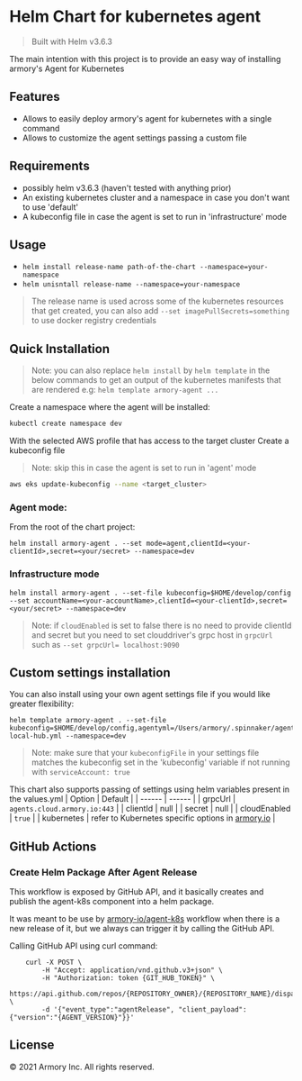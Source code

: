 # Helm Chart for kubernetes agent
> Built with Helm v3.6.3

The main intention with this project is to provide an easy way of installing armory's Agent for Kubernetes

## Features

- Allows to easily deploy armory's agent for kubernetes with a single command
- Allows to customize the agent settings passing a custom file

## Requirements
- possibly helm v3.6.3 (haven't tested with anything prior)
- An existing kubernetes cluster and a namespace in case you don't want to use 'default'
- A kubeconfig file in case the agent is set to run in 'infrastructure' mode

## Usage

- `helm install release-name path-of-the-chart --namespace=your-namespace`
- `helm unisntall release-name --namespace=your-namespace`

> The release name is used across some of the kubernetes resources that get created, you can also add `--set imagePullSecrets=something` to use  docker registry credentials

## Quick Installation
> Note: you can also replace `helm install` by `helm template` in the below commands to get an output of the kubernetes manifests that are rendered e.g: `helm template armory-agent ...`

Create a namespace where the agent will be installed:

```sh
kubectl create namespace dev
```
With the selected AWS profile that has access to the target cluster Create a kubeconfig file
> Note: skip this in case the agent is set to run in 'agent' mode 

```sh
aws eks update-kubeconfig --name <target_cluster> 
```


### Agent mode:
From the root of the chart project:
```
helm install armory-agent . --set mode=agent,clientId=<your-clientId>,secret=<your/secret> --namespace=dev
```
### Infrastructure mode
```
helm install armory-agent . --set-file kubeconfig=$HOME/develop/config --set accountName=<your-accountName>,clientId=<your-clientId>,secret=<your/secret> --namespace=dev
```

> Note: if `cloudEnabled` is set to false there is no need to provide clientId and secret but you need to set clouddriver's grpc host in `grpcUrl` such as `--set grpcUrl= localhost:9090`

## Custom settings installation

You can also install using your own agent settings file if you would like greater flexibility:
```
helm template armory-agent . --set-file kubeconfig=$HOME/develop/config,agentyml=/Users/armory/.spinnaker/agent-local-hub.yml --namespace=dev
```
> Note: make sure that your `kubeconfigFile` in your settings file matches the kubeconfig set in the 'kubeconfig' variable if not running with `serviceAccount: true`

This chart also supports passing of settings using helm variables present in the values.yml
| Option | Default |
| ------ | ------ |
| grpcUrl | `agents.cloud.armory.io:443` |
| clientId | null |
| secret | null |
| cloudEnabled | `true` |
| kubernetes | refer to Kubernetes specific options in [armory.io](https://docs.armory.io/docs/armory-agent/agent-options/#configuration-options) |

## GitHub Actions

### Create Helm Package After Agent Release

This workflow is exposed by GitHub API, and it basically creates and publish the agent-k8s component
into a helm package. 

It was meant to be use by [armory-io/agent-k8s](https://github.com/armory-io/agent-k8s/blob/5b914180aea2602f0a6152e34194463b26b45177/.github/workflows/build.yml) 
workflow when there is a new release of it, but we always can trigger it by calling the GitHub API.

Calling GitHub API using curl command:

```
    curl -X POST \
        -H "Accept: application/vnd.github.v3+json" \
        -H "Authorization: token {GIT_HUB_TOKEN}" \
        https://api.github.com/repos/{REPOSITORY_OWNER}/{REPOSITORY_NAME}/dispatches \
        -d '{"event_type":"agentRelease", "client_payload":{"version":"{AGENT_VERSION}"}}'
```

## License

© 2021 Armory Inc. All rights reserved.

